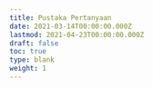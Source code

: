 ```yaml
---
title: Pustaka Pertanyaan
date: 2021-03-14T00:00:00.000Z
lastmod: 2021-04-23T00:00:00.000Z
draft: false
toc: true
type: blank
weight: 1
---
```

